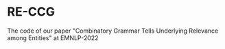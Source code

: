 # RE-CCG
The code of our paper "Combinatory Grammar Tells Underlying Relevance among Entities" at EMNLP-2022
